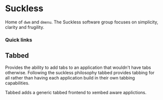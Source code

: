 # Suckless
Home of `dwm` and `dmenu`. The Suckless software group focuses on simplicity, clarity and frugility.

### Quick links

## Tabbed
Provides the ability to add tabs to an application that wouldn't have tabs otherwise. Following the 
suckless philosophy tabbed provides tabbing for all rather than having each application build in 
their own tabbing capabilities.

Tabbed adds a generic tabbed frontend to xembed aware applictions.

<!-- 
vim: ts=2:sw=2:sts=2
-->
